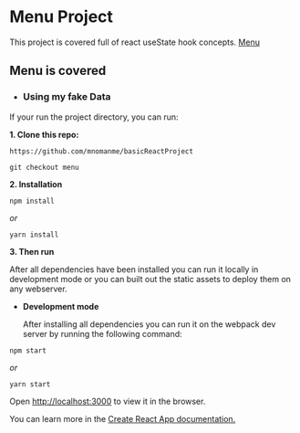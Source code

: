 # Menu Project

This project is covered full of react useState hook concepts. [Menu]()

## Menu is covered

- ### Using my fake Data

If your run the project directory, you can run:

**1. Clone this repo:**

```git
https://github.com/mnomanme/basicReactProject
```

```git
git checkout menu
```

**2. Installation**

```npm
npm install
```

_or_

```yarn
yarn install
```

**3. Then run**

After all dependencies have been installed you can run it locally in development mode or you can built out the static assets to deploy them on any webserver.

- **Development mode**

  After installing all dependencies you can run it on the webpack dev server by running the following command:

```npm
npm start
```

_or_

```yarn
yarn start
```

Open <http://localhost:3000> to view it in the browser.

You can learn more in the [Create React App documentation.](https://create-react-app.dev/docs/getting-started/)
